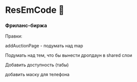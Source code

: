 # ResEmCode 🌿

### Фриланс-биржа

Правки:

<!-- Header - input -->
<!-- Navbar - ModalName -->

addAuctionPage - подумать над map

<!-- пофиксить навигацию -->

<!-- сделать radio + checkbox -->
<!-- пофиксить страницу профиля -->

<!-- добавить на профиле и в модалках валидацию -->

Подумать над тем, что бы вынести дропдаун в shared слои

<!-- Перепроверить date json файлы и map отрисовки компонентов, обратить внимание на key, добавить Id + сделать осмысленные названия -->

<!-- поменять пути в роутерах          -->

<!-- добавить везде hover и active еффекты -->

Добавить доступность (табы)

<!-- Сделать валидацию email  -->
 добавить маску для телефона

